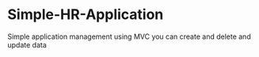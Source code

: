 # Simple-HR-Application
Simple application management using MVC 
you can create and delete and update data 

